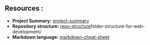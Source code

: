 ## Resources :

- **Project Summary:** [project-summary](https://docs.google.com/document/d/1YAl3sZNq6cKijI1Tqoyvb0WHwBuC5wPnEv6cATV0kPE/edit?usp=sharing)
- **Repository structure:** [repo-structure](https://webexpe.com/blog/)folder-structure-for-web-development/
- **Markdown language:** [markdown-cheat-sheet](https://www.markdownguide.org/cheat-sheet/)
